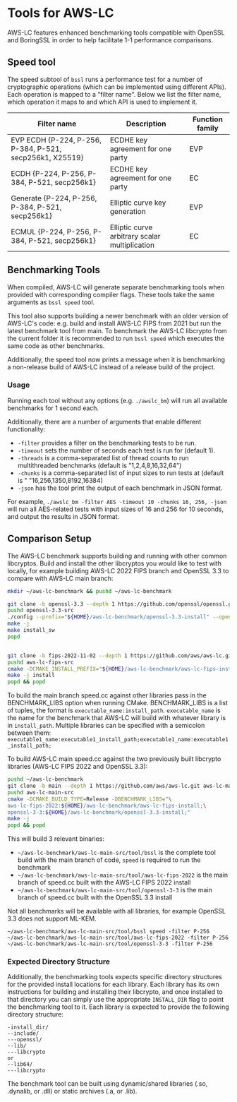 # Tools for AWS-LC
AWS-LC features enhanced benchmarking tools compatible with OpenSSL and BoringSSL in order to help facilitate 1-1 performance comparisons.

## Speed tool

The speed subtool of `bssl` runs a performance test for a number of cryptographic operations (which can be implemented using different APIs). Each operation is mapped to a "filter name". Below we list the filter name, which operation it maps to and which API is used to implement it.

|  Filter name  |  Description  | Function family |
| ------------- | ------------- | -------------
| EVP ECDH {P-224, P-256, P-384, P-521, secp256k1, X25519} | ECDHE key agreement for one party | EVP |
| ECDH {P-224, P-256, P-384, P-521, secp256k1} | ECDHE key agreement for one party | EC |
| Generate {P-224, P-256, P-384, P-521, secp256k1} | Elliptic curve key generation | EVP |
| ECMUL {P-224, P-256, P-384, P-521, secp256k1} | Elliptic curve arbitrary scalar multiplication | EC |

## Benchmarking Tools
When compiled, AWS-LC will generate separate benchmarking tools when provided with corresponding compiler flags. These tools take the same arguments as `bssl speed` tool.

This tool also supports building a newer benchmark with an older version of AWS-LC's code: e.g.
build and install AWS-LC FIPS from 2021 but run the latest benchmark tool from main. To benchmark the AWS-LC libcrypto
from the current folder it is recommended to run `bssl speed` which executes the same code as other benchmarks.

Additionally, the speed tool now prints a message when it is benchmarking a non-release build of AWS-LC instead of a release build of the project.

### Usage
Running each tool without any options (e.g. `./awslc_bm`) will run all available benchmarks for 1 second each.

Additionally, there are a number of arguments that enable different functionality:
* `-filter` provides a filter on the benchmarking tests to be run.
* `-timeout` sets the number of seconds each test is run for (default 1).
* `-threads` is a comma-separated list of thread counts to run multithreaded benchmarks (default is "1,2,4,8,16,32,64")
* `-chunks` is a comma-separated list of input sizes to run tests at (default is "
  "16,256,1350,8192,16384)
* `-json` has the tool print the output of each benchmark in JSON format.

For example, `./awslc_bm -filter AES -timeout 10 -chunks 16, 256, -json` will run all AES-related tests with input sizes of 16 and 256 for 10 seconds, and output the results in JSON format.

## Comparison Setup
The AWS-LC benchmark supports building and running with other common libcryptos.
Build and install the other libcryptos you would like to test with locally, for 
example building AWS-LC 2022 FIPS branch and OpenSSL 3.3 to compare with AWS-LC
main branch:

```bash
mkdir ~/aws-lc-benchmark && pushd ~/aws-lc-benchmark

git clone -b openssl-3.3 --depth 1 https://github.com/openssl/openssl.git openssl-3.3-src
pushd openssl-3.3-src
./config --prefix="${HOME}/aws-lc-benchmark/openssl-3.3-install" --openssldir="${HOME}/aws-lc-benchmark/openssl-3.3-install"
make -j
make install_sw
popd


git clone -b fips-2022-11-02 --depth 1 https://github.com/aws/aws-lc.git aws-lc-fips-src
pushd aws-lc-fips-src
cmake -DCMAKE_INSTALL_PREFIX="${HOME}/aws-lc-benchmark/aws-lc-fips-install" -DCMAKE_BUILD_TYPE=Release -DFIPS=1 -DBUILD_SHARED_LIBS=1
make -j install
popd && popd
```

To build the main branch speed.cc against other libraries pass in the
BENCHMARK_LIBS option when running CMake. BENCHMARK_LIBS is a list of tuples,
the format is `executable_name:install_path`. `executable_name` is the name for
the benchmark that AWS-LC will build with whatever library is in `install_path`.
Multiple libraries can be specified with a semicolon between them:
`executable1_name:executable1_install_path;executable1_name:executable1_install_path;`

To build AWS-LC main speed.cc against the two previously built libcrypto libraries
(AWS-LC FIPS 2022 and OpenSSL 3.3):
```bash
pushd ~/aws-lc-benchmark
git clone -b main --depth 1 https://github.com/aws/aws-lc.git aws-lc-main-src
pushd aws-lc-main-src
cmake -DCMAKE_BUILD_TYPE=Release -DBENCHMARK_LIBS="\
aws-lc-fips-2022:${HOME}/aws-lc-benchmark/aws-lc-fips-install;\
openssl-3-3:${HOME}/aws-lc-benchmark/openssl-3.3-install;"
make -j
popd && popd
```

This will build 3 relevant binaries:
* `~/aws-lc-benchmark/aws-lc-main-src/tool/bssl` is the complete tool build with the main branch of code, `speed` is required to run the benchmark 
* `~/aws-lc-benchmark/aws-lc-main-src/tool/aws-lc-fips-2022` is the main branch of speed.cc built with the AWS-LC FIPS 2022 install
* `~/aws-lc-benchmark/aws-lc-main-src/tool/openssl-3-3` is the main branch of speed.cc built with the OpenSSL 3.3 install

Not all benchmarks will be available with all libraries, for example OpenSSL 3.3
does not support ML-KEM.

```
~/aws-lc-benchmark/aws-lc-main-src/tool/bssl speed -filter P-256
~/aws-lc-benchmark/aws-lc-main-src/tool/aws-lc-fips-2022 -filter P-256
~/aws-lc-benchmark/aws-lc-main-src/tool/openssl-3-3 -filter P-256
```

### Expected Directory Structure
Additionally, the benchmarking tools expects specific directory structures for the provided install locations for each
library. Each library has its own instructions for building and installing their libcrypto, and once installed to that 
directory you can simply use the appropriate `INSTALL_DIR` flag to point the benchmarking tool to it. Each library is
expected to provide the following directory structure:

```
-install_dir/
--include/
---openssl/
--lib/
---libcrypto
or
--lib64/
---libcrypto
```

The benchmark tool can be built using dynamic/shared libraries (.so, .dynalib, or .dll) or static archives (.a, or .lib).
